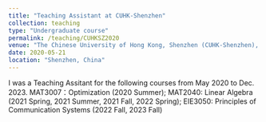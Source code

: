 ```yaml
---
title: "Teaching Assistant at CUHK-Shenzhen"
collection: teaching
type: "Undergraduate course"
permalink: /teaching/CUHKSZ2020
venue: "The Chinese University of Hong Kong, Shenzhen (CUHK-Shenzhen), School of Science and Engineering"
date: 2020-05-21
location: "Shenzhen, China"
---
```

I was a Teaching Assitant for the following courses from May 2020 to Dec. 2023.   MAT3007：Optimization (2020 Summer);   MAT2040: Linear Algebra (2021 Spring, 2021 Summer, 2021 Fall, 2022 Spring);   EIE3050: Principles of Communication Systems (2022 Fall, 2023 Fall)

